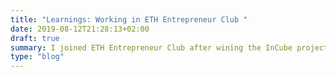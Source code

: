 ```yaml
---
title: "Learnings: Working in ETH Entrepreneur Club "
date: 2019-08-12T21:28:13+02:00
draft: true
summary: I joined ETH Entrepreneur Club after wining the InCube project
type: "blog"
---
```


